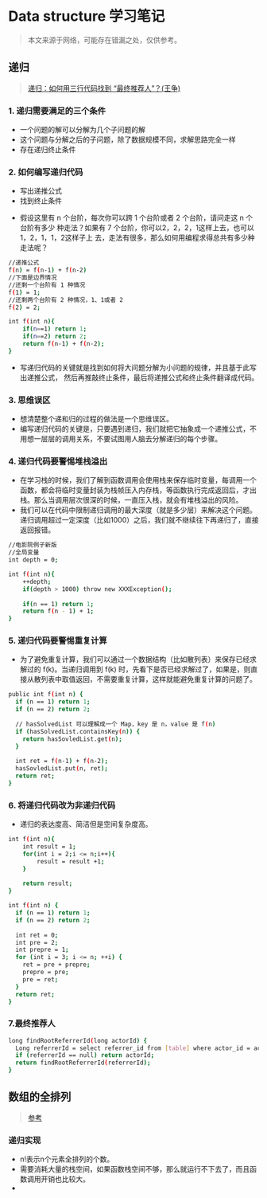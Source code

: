 # Data structure 学习笔记
>    本文来源于网络，可能存在错漏之处，仅供参考。

## 递归
>    [递归：如何用三行代码找到 “最终推荐人”？(王争)](https://www.jianshu.com/p/32eacb1a8337?utm_campaign=maleskine&utm_content=note&utm_medium=seo_notes&utm_source=recommendation)

### 1. 递归需要满足的三个条件
+ 一个问题的解可以分解为几个子问题的解
+ 这个问题与分解之后的子问题，除了数据规模不同，求解思路完全一样
+ 存在递归终止条件  

### 2. 如何编写递归代码
+ 写出递推公式
+ 找到终止条件
- 假设这里有 n 个台阶，每次你可以跨 1 个台阶或者 2 个台阶，请问走这 n 个台阶有多少
种走法？如果有 7 个台阶，你可以2，2，2，1这样上去，也可以1，2，1，1，2这样子上
去，走法有很多，那么如何用编程求得总共有多少种走法呢？
```bash
//递推公式
f(n) = f(n-1) + f(n-2)
//下面是边界情况
//还剩一个台阶有 1 种情况
f(1) = 1;
//还剩两个台阶有 2 种情况，1、1或者 2
f(2) = 2;
```
```bash
int f(int n){
    if(n==1) return 1;
    if(n==2) return 2;
    return f(n-1) + f(n-2);
}
```
- 写递归代码的关键就是找到如何将大问题分解为小问题的规律，并且基于此写出递推公式， 然后再推敲终止条件，最后将递推公式和终止条件翻译成代码。

### 3. 思维误区
- 想清楚整个递和归的过程的做法是一个思维误区。
- 编写递归代码的关键是，只要遇到递归，我们就把它抽象成一个递推公式，不用想一层层的调用关系，不要试图用人脑去分解递归的每个步骤。

### 4. 递归代码要警惕堆栈溢出
- 在学习栈的时候，我们了解到函数调用会使用栈来保存临时变量，每调用一个函数，都会将临时变量封装为栈帧压入内存栈，等函数执行完成返回后，才出栈。那么当调用层次很深的时候，一直压入栈，就会有堆栈溢出的风险。
- 我们可以在代码中限制递归调用的最大深度（就是多少层）来解决这个问题。递归调用超过一定深度（比如1000）之后，我们就不继续往下再递归了，直接返回报错。
```bash
//电影院例子新版
//全局变量
int depth = 0;

int f(int n){
    ++depth;
    if(depth > 1000) throw new XXXException();
    
    if(n == 1) return 1;
    return f(n - 1) + 1;
}
```

### 5. 递归代码要警惕重复计算
- 为了避免重复计算，我们可以通过一个数据结构（比如散列表）来保存已经求解过的 f(k)。当递归调用到 f(k) 时，先看下是否已经求解过了，如果是，则直接从散列表中取值返回，不需要重复计算，这样就能避免重复计算的问题了。
```bash
public int f(int n) {
  if (n == 1) return 1;
  if (n == 2) return 2;
  
  // hasSolvedList 可以理解成一个 Map，key 是 n，value 是 f(n)
  if (hasSolvedList.containsKey(n)) {
    return hasSovledList.get(n);
  }
  
  int ret = f(n-1) + f(n-2);
  hasSovledList.put(n, ret);
  return ret;
}
```

### 6. 将递归代码改为非递归代码
- 递归的表达度高、简洁但是空间复杂度高。
```bash
int f(int n){
    int result = 1;
    for(int i = 2;i <= n;i++){
        result = result +1;
    }
    
    return result;
}
```
```bash
int f(int n) {
  if (n == 1) return 1;
  if (n == 2) return 2;
  
  int ret = 0;
  int pre = 2;
  int prepre = 1;
  for (int i = 3; i <= n; ++i) {
    ret = pre + prepre;
    prepre = pre;
    pre = ret;
  }
  return ret;
}
```

### 7.最终推荐人
```bash
long findRootReferrerId(long actorId) {
  Long referrerId = select referrer_id from [table] where actor_id = actorId;
  if (referrerId == null) return actorId;
  return findRootReferrerId(referrerId);
}
```

## 数组的全排列
>    [参考](https://blog.csdn.net/k346k346/article/details/51154786)  
### 递归实现
- n!表示n个元素全排列的个数。
- 需要消耗大量的栈空间，如果函数栈空间不够，那么就运行不下去了，而且函数调用开销也比较大。
- 